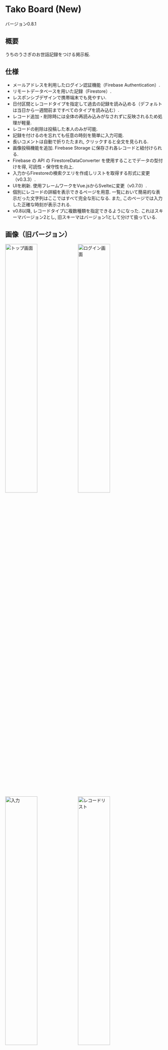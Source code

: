 # Tako Board (New)

バージョン0.8.1

## 概要

うちのうさぎのお世話記録をつける掲示板.

## 仕様

- メールアドレスを利用したログイン認証機能（Firebase Authentication）.
- リモートデータベースを用いた記録（Firestore）.
- レスポンシブデザインで携帯端末でも見やすい.
- 日付区間とレコードタイプを指定して過去の記録を読み込める（デフォルトは当日から一週間前まですべてのタイプを読み込む）.
- レコード追加・削除時には全体の再読み込みがなされずに反映されるため処理が軽量.
- レコードの削除は投稿した本人のみが可能.
- 記録を付けるのを忘れても任意の時刻を簡単に入力可能.
- 長いコメントは自動で折りたたまれ, クリックすると全文を見られる.
- 画像投稿機能を追加. Firebase Storage に保存され各レコードと紐付けられる.
- Firebase の API の FirestoreDataConverter を使用することでデータの型付けを得, 可読性・保守性を向上.
- 入力からFirestoreの検索クエリを作成しリストを取得する形式に変更（v0.3.3）.
- UIを刷新. 使用フレームワークをVue.jsからSvelteに変更（v0.7.0）.
- 個別にレコードの詳細を表示できるページを用意. 一覧において簡易的な表示だった文字列はここではすべて完全な形になる. また, このページでは入力した正確な時刻が表示される.
- v0.8以降, レコードタイプに複数種類を指定できるようになった.
これはスキーマバージョン2とし, 旧スキーマはバージョン1として分けて扱っている.

## 画像（旧バージョン）

<p>
<img alt="トップ画面" src="https://user-images.githubusercontent.com/38373453/172039350-6e398f0c-c1f2-4e0c-ad02-fa18ffcf6862.jpg" width="45%">
<img alt="ログイン画面" src="https://user-images.githubusercontent.com/38373453/172039382-ece9ce18-8dbc-4311-806a-63aeceb807a6.jpg" width="45%">
<img alt="入力" src="https://user-images.githubusercontent.com/38373453/172039496-e5a79720-543e-4283-8a9f-8bbe4af1aae4.jpg" width="45%">
<img alt="レコードリスト" src="https://user-images.githubusercontent.com/38373453/172039458-2f4b2fbd-e42c-4717-936e-9b453fa8c0f9.jpg" width="45%">
</p>

## 画像（新バージョン）

<p>
<img alt="トップ画面" src="https://user-images.githubusercontent.com/38373453/215893175-af18d8cd-bc93-4445-b1ef-553688af9e3f.PNG" width="45%">
<img alt="ログイン画面" src="https://user-images.githubusercontent.com/38373453/215893172-bbc2556d-c915-4fe5-9d14-9c93a8400737.jpg" width="45%">
<img alt="入力" src="https://user-images.githubusercontent.com/38373453/215893168-166e62e4-692b-4284-932c-75308566b479.PNG" width="45%">
<img alt="レコードリスト" src="https://user-images.githubusercontent.com/38373453/215893163-5ac237cc-5497-462a-be8a-708d92edae8c.jpg" width="45%">
<img alt="個別レコードページ" src="https://user-images.githubusercontent.com/38373453/218102904-304b70df-726d-42ef-a7af-2deaabf35889.jpg" width="45%">
</p>

## 使用技術

v0.5.0まで：

- Firebase（Firestore, Authentication, Storage）
- Vue.js 3（Composition API）
- Typescript
- SCSS

v0.7.0以降：

- Firebase（Firestore, Authentication, Storage）
- SvelteKit
- Typescript

## 注意

- 家族専用なので現在新規登録等は不可能.
- 旧Tako Boardのリポジトリは[ここ](https://github.com/littleIkawa/tako_board_easy_app).
Firebaseの設定は完全に同一.
- `yarn create svelte`はNodeのバージョンが17.xでないと動かない.
しかし, SveltekitはNodeバージョンが19.xでないと`yarn install`で弾かれる.
そのため`nodenv`で上のディレクトリは`17.0.1`にし, このリポジトリのルートで`19.3.0`にしている.
  - `yarn create`が微妙な仕様らしい. `npm create`を使おう.
- `yarn install`で作られるデフォルト状態の`.prettierrc`で指定されたルールでは, スペースではなくタブを使うなど慣れていないルールが多かった.
そのため最初のコミットよりも前に, それらのルールを消去し, 全ファイルのタブ文字をスペース2個に置き換える作業をしている.
- `vite.config.js`と`tsconfig.json`におけるエイリアス解決設定もデフォルトでは含まれていない.

## 更新履歴

- 2021/11/03：開発開始（[旧リポジトリ](https://github.com/littleIkawa/tako_board_easy_app)）。
- 2021/11/09：初版v0.1.0公開。
- 2022/02/20：任意時刻入力機能やコメントの折りたたみ機能を追加してv0.2.0を公開。
- 2022/06/08：写真アップロード機能等を追加しv0.3.0を公開。
- 2022/06/09：コードのリファクタリングと最適化を行ったv0.3.1を公開。
- 2022/06/21：年表記を削除（v0.3.2）。
- 2022/07/30：レコード検索機能を追加（v0.3.3）。
- 2022/08/08：デザインを大幅に変更し、v0.4.0を公開。
- 2023/01/18：UIを刷新。機能は変わっていないが、開発に用いたフレームワークも変更した（Vue.jsからSvelte）。シングルページアプリケーションではなくなり、CSSフレームワークの使用をやめた（v0.7.0とする）。
- 2023/01/19：ファイルアップローダーの不具合を修正（v0.7.1）。
- 2023/02/10：レコード個別のページを作成。少しパフォーマンスの改善（v0.7.5）。
- 2023/02/11：他人の個別ページを見られない問題を修正（v0.7.6）。
- 2023/02/11：個別ページにて入力した正確な時刻が表示される機能を追加（v0.7.7）。
- 2023/02/18：レコードタイプに「病院」を追加（v0.7.8）。
- 2023/04/19：メタデータを修正（v0.7.9）。
- 2023/05/07：様々な追加（v0.8.0）。
  - レコードタイプに複数種類を同時に指定できるようにした。
  - これまでの記録とは統一的に扱える.
  - 自分の記録は個別レコードページから直接削除できるようにした。
  - ボタンのUIを統一して見やすくした。
  - 各種デザインを修正した（色、アイコンの大きさ）。
- 2023/05/13：送信時にタイプリストがリセットされない問題を修正した（v0.8.1）。また、タイプ表示が長くなる場合の表示を調整した。その他フォームの長さや実装の微調整。
- 2023/05/29：個別レコードページからコメントを修正できるようにした（v0.8.2）。
- 2023/11/12：パッケージ管理を`yarn`から`npm`に変更。Nodeのバージョンと依存関係をアップグレードした。バージョン変更なし。
